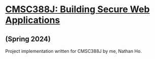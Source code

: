 # [CMSC388J: Building Secure Web Applications](https://aspear.cs.umd.edu)
## (Spring 2024)

Project implementation written for CMSC388J by me, Nathan Ho.
